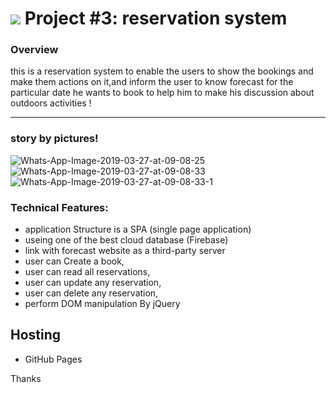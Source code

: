 # ![](https://ga-dash.s3.amazonaws.com/production/assets/logo-9f88ae6c9c3871690e33280fcf557f33.png)   Project #3: reservation system

### Overview

this is a reservation system to enable the users to show the bookings and make them actions on it,and inform the user to know forecast for the particular date he wants to book to help him to make his discussion about outdoors activities !

---

### story by pictures!

<img src="https://i.ibb.co/Cb9WtsJ/Whats-App-Image-2019-03-27-at-09-08-25.jpg" alt="Whats-App-Image-2019-03-27-at-09-08-25" border="0">

<img src="https://i.ibb.co/xLQS1RC/Whats-App-Image-2019-03-27-at-09-08-33.jpg" alt="Whats-App-Image-2019-03-27-at-09-08-33" border="0">

<img src="https://i.ibb.co/fG97NxP/Whats-App-Image-2019-03-27-at-09-08-33-1.jpg" alt="Whats-App-Image-2019-03-27-at-09-08-33-1" border="0">



### Technical Features:

  - application Structure is a SPA (single page application)
  - useing one of the best cloud database (Firebase) 
  - link with forecast website as a third-party server 
  - user can Create a book,
  - user can read all reservations,
  - user can update any reservation,
  - user can delete any reservation,
  - perform DOM manipulation By jQuery  

## Hosting
  - GitHub Pages


Thanks

